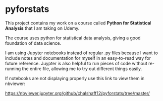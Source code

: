 # pyforstats


This project contains my work on a course called **Python for Statistical Analysis** that I am taking on Udemy. 

The course uses python for statistical data analysis, giving a good foundation of data science.

I am using Jupyter notebooks instead of regular .py files because I want to include notes and documentation for myself in an easy-to-read way for future reference. 
Juypter is also helpful to run pieces of code without re-running the entire file, allowing me to try out different things easily.


If notebooks are not displaying properly use this link to view them in nbviewer:

https://nbviewer.jupyter.org/github/chalshaff12/pyforstats/tree/master/
